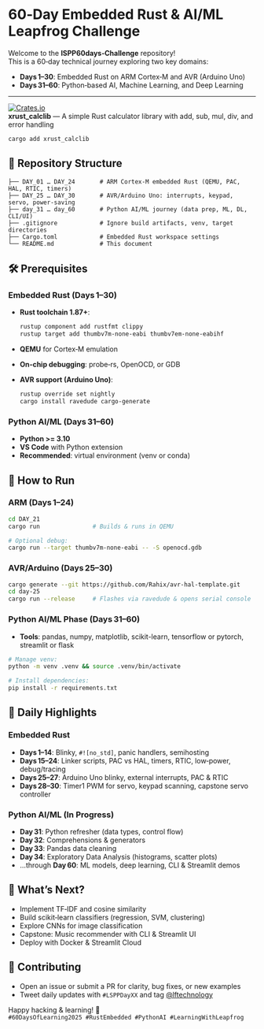 # 60‑Day Embedded Rust & AI/ML Leapfrog Challenge

Welcome to the **ISPP60days‑Challenge** repository!  
This is a 60‑day technical journey exploring two key domains:

- **Days 1–30**: Embedded Rust on ARM Cortex‑M and AVR (Arduino Uno)  
- **Days 31–60**: Python‑based AI, Machine Learning, and Deep Learning  

---

[![Crates.io](https://img.shields.io/crates/v/xrust_calclib.svg)](https://crates.io/crates/xrust_calclib)  
**xrust_calclib** — A simple Rust calculator library with add, sub, mul, div, and error handling  

```bash
cargo add xrust_calclib
```

## 📁 Repository Structure

```
├── DAY_01 … DAY_24       # ARM Cortex‑M embedded Rust (QEMU, PAC, HAL, RTIC, timers)
├── DAY_25 … DAY_30       # AVR/Arduino Uno: interrupts, keypad, servo, power‑saving
├── day_31 … day_60       # Python AI/ML journey (data prep, ML, DL, CLI/UI)
├── .gitignore            # Ignore build artifacts, venv, target directories
├── Cargo.toml            # Embedded Rust workspace settings
└── README.md             # This document
```

## 🛠️ Prerequisites

### Embedded Rust (Days 1–30)

- **Rust toolchain 1.87+**:
   ```bash
   rustup component add rustfmt clippy
   rustup target add thumbv7m-none-eabi thumbv7em-none-eabihf
   ```
- **QEMU** for Cortex‑M emulation
- **On‑chip debugging**: probe‑rs, OpenOCD, or GDB

- **AVR support (Arduino Uno)**:
   ```bash
   rustup override set nightly
   cargo install ravedude cargo-generate
   ```

### Python AI/ML (Days 31–60)

- **Python >= 3.10**
- **VS Code** with Python extension
- **Recommended**: virtual environment (venv or conda)

## 🚀 How to Run

### ARM (Days 1–24)

```bash
cd DAY_21
cargo run               # Builds & runs in QEMU

# Optional debug:
cargo run --target thumbv7m-none-eabi -- -S openocd.gdb
```

### AVR/Arduino (Days 25–30)

```bash
cargo generate --git https://github.com/Rahix/avr-hal-template.git
cd day-25
cargo run --release     # Flashes via ravedude & opens serial console
```

### Python AI/ML Phase (Days 31–60)

- **Tools**: pandas, numpy, matplotlib, scikit-learn, tensorflow or pytorch, streamlit or flask

```bash
# Manage venv:
python -m venv .venv && source .venv/bin/activate

# Install dependencies:
pip install -r requirements.txt
```

## 📝 Daily Highlights

### Embedded Rust

- **Days 1–14**: Blinky, `#![no_std]`, panic handlers, semihosting
- **Days 15–24**: Linker scripts, PAC vs HAL, timers, RTIC, low‑power, debug/tracing
- **Days 25–27**: Arduino Uno blinky, external interrupts, PAC & RTIC
- **Days 28–30**: Timer1 PWM for servo, keypad scanning, capstone servo controller

### Python AI/ML (In Progress)

- **Day 31**: Python refresher (data types, control flow)
- **Day 32**: Comprehensions & generators
- **Day 33**: Pandas data cleaning
- **Day 34**: Exploratory Data Analysis (histograms, scatter plots)
- …through **Day 60**: ML models, deep learning, CLI & Streamlit demos

## 🔭 What’s Next?

- Implement TF‑IDF and cosine similarity
- Build scikit‑learn classifiers (regression, SVM, clustering)
- Explore CNNs for image classification
- Capstone: Music recommender with CLI & Streamlit UI
- Deploy with Docker & Streamlit Cloud

## 🤝 Contributing

- Open an issue or submit a PR for clarity, bug fixes, or new examples
- Tweet daily updates with `#LSPPDayXX` and tag [@lftechnology](https://twitter.com/lftechnology)

Happy hacking & learning! 🚀  
`#60DaysOfLearning2025 #RustEmbedded #PythonAI #LearningWithLeapfrog`
